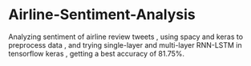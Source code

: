 # Airline-Sentiment-Analysis
Analyzing sentiment of airline review tweets , using spacy and keras to preprocess data , and trying single-layer and multi-layer RNN-LSTM in tensorflow keras , getting a best accuracy of 81.75%.
